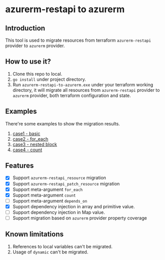 # azurerm-restapi to azurerm

## Introduction
This tool is used to migrate resources from terraform `azurerm-restapi` provider to `azurerm` provider.

## How to use it?
1. Clone this repo to local.
2. `go install` under project directory.
3. Run `azurerm-restapi-to-azurerm.exe` under your terraform working directory, 
   it will migrate all resources from `azurerm-restapi` provider to `azurerm` provider, 
   both terraform configuration and state.
   
## Examples
There're some examples to show the migration results.
1. [case1 - basic](https://github.com/ms-henglu/azurerm-restapi-to-azurerm/tree/master/examples/case1%20-%20basic)
2. [case2 - for_each](https://github.com/ms-henglu/azurerm-restapi-to-azurerm/tree/master/examples/case2%20-%20for_each)
3. [case3 - nested block](https://github.com/ms-henglu/azurerm-restapi-to-azurerm/tree/master/examples/case3%20-%20nested%20block)
4. [case4 - count](https://github.com/ms-henglu/azurerm-restapi-to-azurerm/tree/master/examples/case4%20-%20count)
   
## Features
-[x] Support `azurerm-restapi_resource` migration
-[x] Support `azurerm-restapi_patch_resource` migration
-[x] Support meta-argument `for_each`
-[x] Support meta-argument `count`
-[ ] Support meta-argument `depends_on`
-[x] Support dependency injection in array and primitive value.
-[ ] Support dependency injection in Map value.
-[ ] Support migration based on `azurerm` provider property coverage

## Known limitations
1. References to local variables can't be migrated.
2. Usage of `dynamic` can't be migrated.
